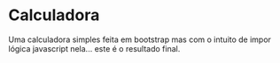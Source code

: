 # Calculadora
Uma calculadora simples feita em bootstrap mas com o intuito de impor lógica javascript nela... este é o resultado final.
